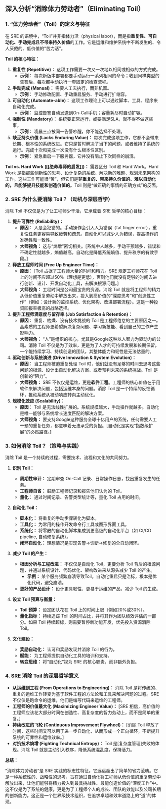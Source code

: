 
## 深入分析“消除体力劳动者”（Eliminating Toil）

### 1. “体力劳动者”（Toil）的定义与特征

在 SRE 的语境中，“Toil”并非指体力活（physical labor），而是指**重复性、可自动化、手动完成且不带来持久价值**的工作。它是运维和维护系统中不断发生的、令人厌倦的、低价值的“苦力活”。

**Toil 的核心特征：**

1.  **重复性 (Repetitive)：** 这项工作需要一次又一次地以相同或相似的方式完成。
    *   **示例：** 每次新版本部署都要手动运行一系列相同的命令；收到同样类型的告警后，每次都手动执行一套固定的检查流程。
2.  **手动完成 (Manual)：** 需要人工去执行，而非机器。
    *   **示例：** 手动修改配置、手动重启服务、手动进行扩缩容。
3.  **可自动化 (Automate-able)：** 这项工作理论上可以通过脚本、工具、程序来自动化完成。
    *   **示例：** 监控告警自动发送到On-Call手机；容量耗尽时自动扩容。
4.  **强制性 (Mandatory)：** 系统要正常运行，或要满足SLA，就不得不做这些事。
    *   **示例：** 凌晨三点被同一告警吵醒，你不能选择不处理。
5.  **缺乏持久价值 (Lacks Enduring Value)：** 每次完成这项工作，它都不会带来长期、根本性的系统改进。它只是暂时解决了当下的问题，或者维持了系统的运行。完成十次和完成一次没有什么根本性区别。
    *   **示例：** 紧急重启一下服务器，它并没有阻止下次同样的崩溃。

**Toil vs. Hard Work ([[绝命毒师的启发]])：**
需要区分 Toil 和 Hard Work。Hard Work 是指那些创新性的思考、设计复杂的系统、解决新的难题、规划未来架构的工作。这些工作可能很“苦”，但它们是**非重复的、带来持久价值的、难以自动化的，且能够提升技能和创造价值的**。Toil 则是“做正确的事情的正确方式”的反面。

### 2. SRE 为什么要消除 Toil？（动机与深层哲学）

消除 Toil 不仅仅是为了让工程师少干活，它承载着 SRE 哲学的核心目标：

1.  **提升可靠性 (Reliability)：**
    *   **原因：** 人是会犯错的。手动操作会引入人为错误（fat finger error），重复性任务更容易导致疲劳和疏忽。自动化可以减少人为错误，提高操作的准确性和一致性。
    *   **大师视角：** 这与“熵增”密切相关。[系统中人越多，手动干预越多，错误和不确定性就越多，熵值越高。自动化是降低系统熵值、提升秩序的有效手段。]
2.  **释放工程师时间 (Free Up Engineer Time)：**
    *   **原因：** [Toil 占据了工程师大量的时间和精力。SRE 规定工程师花在 Toil 上的时间不应超过50%（理想是更低），否则他们就没有足够的时间去进行创新、设计、开发自动化工具，去解决根源问题。]
    *   **大师视角：** 工程时间是公司最宝贵的资源。消除 Toil 就是将工程师的精力从低价值重复劳动中解放出来，投入到高价值的“深度思考”和“创造性工作”（例如：设计新的监控系统、优化架构、改进部署流程）。这是一种投资回报率极高的战略选择。
3.  **提升工程师满意度与留存率 (Job Satisfaction & Retention)：**
    *   **原因：** 重复、枯燥、没有技术挑战的 Toil 是工程师倦怠的主要原因之一。高素质的工程师更希望解决复杂问题、学习新技能、看到自己的工作产生影响力。
    *   **大师视角：** “人”是组织的核心，尤其是Google这种以人智力为驱动力的公司。消除 Toil 不仅是为了效率，更是为了人才的可持续发展和长期保留。一个能持续学习、持续创造的团队，其整体能力和韧性是无法估量的。
4.  **驱动创新与系统演进 (Drive Innovation & System Evolution)：**
    *   **原因：** 当工程师被迫重复处理 Toil 时，他们就没有足够的时间去思考这些问题的根源、设计出自动化解决方案、或者预判未来的系统挑战。Toil 是创新的“阻力”。
    *   **大师视角：** SRE 不仅仅是运维，更是**软件工程**。工程师的核心价值在于用软件来解决问题，包括运维本身的问题。消除 Toil 是一个持续的反馈循环，推动系统从被动响应转向主动优化。
5.  **规模化效应 (Scalability)：**
    *   **原因：** Toil 是无法线性扩展的。系统规模越大，手动操作就越多。自动化是唯一能够与系统增长速度匹配的解决方案。
    *   **大师视角：** 要支持Google这种服务全球十亿用户的系统，任何需要人工干预的重复任务，都意味着无法承受的负担。[自动化是实现“指数级扩展”的必然路径。]

### 3. 如何消除 Toil？（策略与实践）

消除 Toil 是一个持续的过程，需要技术、流程和文化的共同努力。

1.  **识别 Toil：**
    *   **周期性审计：** 定期审查 On-Call 记录、日常操作日志，找出重复发生的任务。
    *   **工程师自省：** 鼓励工程师记录和报告他们认为的 Toil。
    *   **量化：** 通过时间记录、告警类型统计等，量化 Toil 占用的时间。

2.  **自动化 Toil：**
    *   **脚本化：** 将重复的手动步骤转化为脚本。
    *   **工具化：** 为常用的操作开发命令行工具或图形界面工具。
    *   **系统化：** 将零散的自动化脚本集成到更高级的自动化平台（如 CI/CD pipeline, 自动修复系统）。
    *   **闭环自动化：** 理想情况是实现告警->诊断->修复的全自动闭环。

3.  **减少 Toil 的产生：**
    *   **根因分析与工程改进：** 不仅仅是自动化 Toil，更要分析 Toil 背后的根源问题，并通过系统设计、代码优化、架构改进来从源头减少 Toil 的产生。
        *   **示例：** 某个服务频繁崩溃导致Toil。自动化重启只是治标，根本是优化代码，避免崩溃。
    *   **更好的产品设计：** 设计更具韧性、更易于运维的产品，减少 Toil 的生成。

4.  **设立 Toil 预算与衡量：**
    *   **Toil 预算：** 设定团队花在 Toil 上的时间上限（例如20%或30%）。
    *   **量化指标：** 持续追踪 Toil 的时间占比，并将其作为团队绩效评估的一部分。如果 Toil 持续超标，则需要暂停新功能开发，优先投入资源消除 Toil。

5.  **文化建设：**
    *   **奖励自动化：** 认可和奖励发现并消除 Toil 的行为。
    *   **赋能：** 为工程师提供自动化工具的培训和支持。
    *   **转变思维：** 将“自动化”视为 SRE 的核心职责，而非额外负担。

### 4. SRE 消除 Toil 的深层哲学意义

*   **从运维到工程 (From Operations to Engineering)：** 消除 Toil 是将传统的、重复的运维工作转变为基于软件工程的方法论和工具来解决问题的过程。SRE 不仅仅是跑命令的运维，他们是编写代码来运维的工程师。
*   **工程师的价值最大化 (Maximizing Engineer Value)：** [SRE 相信，高价值的工程师应该花大部分时间在创造性、高复杂度的智力劳动上，而不是简单的重复。]
*   **持续改进的飞轮 (Continuous Improvement Flywheel)：** [消除 Toil 释放了时间，这些时间又可以用于进一步自动化，从而形成一个正向循环，不断提升系统的可靠性和运维效率。]
*   **对抗技术熵增 (Fighting Technical Entropy)：** Toil 是[复杂度管理]失败的体现。消除 Toil 就是主动引入秩序，降低系统混乱度，保持活力。

**总结：**

“消除体力劳动者”是 SRE 实践的标志性特征，它远远超出了简单的省力范畴。它是一种系统性的、战略性的思考，旨在通过自动化将工程师从低价值的重复劳动中解放出来，让他们能够将精力投入到最具挑战性、最能创造价值的“深度工作”中。这不仅是为了系统的健康，更是为了工程师个人的成长、团队的效能以及公司长期的创新能力。这正是一个世界级技术组织，在追求卓越和效率道路上的“道”的体现。



